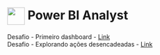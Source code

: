 <h1>
    <a href="https://www.dio.me/">
        <img align="center" width="40px" src="https://hermes.digitalinnovation.one/assets/diome/logo-minimized.png"></a>
    Power BI Analyst
</h1>
Desafio - Primeiro dashboard - <a href="https://github.com/NizaoSilva/power_bi_analyst/blob/NizaoSilva/M%C3%B3dulo%201/Primeiros%20passos%20com%20Power%20BI/sample_financial_modified.pdf">Link</a><br>
Desafio - Explorando ações desencadeadas - <a href="https://github.com/NizaoSilva/power_bi_analyst/blob/NizaoSilva/M%C3%B3dulo%202/Desafio%20de%20Projeto/Desafio.pdf">Link</a><br>


